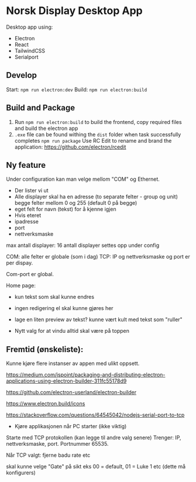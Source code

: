 # Norsk Display Desktop App
Desktop app using: 
* Electron
* React
* TailwindCSS
* Serialport

## Develop
Start: `npm run electron:dev`
Build: `npm run electron:build`

## Build and Package
1) Run `npm run electron:build` to build the frontend, copy required files and build the electron app
2) `.exe` file can be found withing the `dist` folder when task successfully completes
`npm run package`
Use RC Edit to rename and brand the application: https://github.com/electron/rcedit

## Ny feature
Under configuration kan man velge mellom "COM" og Ethernet. 
* Der lister vi ut 
* Alle displayer skal ha en adresse (to separate felter - group og unit) begge felter mellom 0 og 255 (default 0 på begge)
* eget felt for navn (tekst) for å kjenne igjen
* Hvis eteret
* ipadresse
* port
* nettverksmaske

max antall displayer: 16
antall displayer settes opp under config

COM: alle felter er globale (som i dag)
TCP: IP og nettverksmaske og port er per dispay.

Com-port er global.

Home page:
* kun tekst som skal kunne endres
* ingen redigering el skal kunne gjøres her
* lage en liten preview av tekst? kunne vært kult med tekst som "ruller"

* Nytt  valg for at vindu alltid skal være på toppen

## Fremtid (ønskeliste):
Kunne kjøre flere instanser av appen med ulikt oppsett.


https://medium.com/jspoint/packaging-and-distributing-electron-applications-using-electron-builder-311fc55178d9


https://github.com/electron-userland/electron-builder

https://www.electron.build/icons

https://stackoverflow.com/questions/64545042/nodejs-serial-port-to-tcp

* Kjøre applikasjonen når PC starter (ikke viktig)

Starte med TCP protokollen (kan legge til andre valg senere)
Trenger: IP, nettverksmaske, port. Portnummer 65535.

Når TCP valgt: fjerne badu rate etc

skal kunne velge "Gate" på sikt eks 00 = default,  01 = Luke 1 etc (dette må konfigurers)